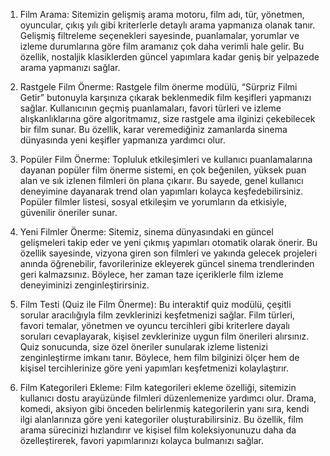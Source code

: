 1. Film Arama: Sitemizin gelişmiş arama motoru, film adı, tür, yönetmen, oyuncular, çıkış yılı gibi kriterlerle detaylı arama yapmanıza olanak tanır. Gelişmiş filtreleme seçenekleri sayesinde, puanlamalar, yorumlar ve izleme durumlarına göre film aramanız çok daha verimli hale gelir. Bu özellik, nostaljik klasiklerden güncel yapımlara kadar geniş bir yelpazede arama yapmanızı sağlar.

2. Rastgele Film Önerme: Rastgele film önerme modülü, “Sürpriz Filmi Getir” butonuyla karşınıza çıkarak beklenmedik film keşifleri yapmanızı sağlar. Kullanıcının geçmiş puanlamaları, favori türleri ve izleme alışkanlıklarına göre algoritmamız, size rastgele ama ilginizi çekebilecek bir film sunar. Bu özellik, karar veremediğiniz zamanlarda sinema dünyasında yeni keşifler yapmanıza yardımcı olur.

3. Popüler Film Önerme: Topluluk etkileşimleri ve kullanıcı puanlamalarına dayanan popüler film önerme sistemi, en çok beğenilen, yüksek puan alan ve sık izlenen filmleri ön plana çıkarır. Bu sayede, genel kullanıcı deneyimine dayanarak trend olan yapımları kolayca keşfedebilirsiniz. Popüler filmler listesi, sosyal etkileşim ve yorumların da etkisiyle, güvenilir öneriler sunar.

4. Yeni Filmler Önerme: Sitemiz, sinema dünyasındaki en güncel gelişmeleri takip eder ve yeni çıkmış yapımları otomatik olarak önerir. Bu özellik sayesinde, vizyona giren son filmleri ve yakında gelecek projeleri anında öğrenebilir, favorilerinize ekleyerek güncel sinema trendlerinden geri kalmazsınız. Böylece, her zaman taze içeriklerle film izleme deneyiminizi zenginleştirirsiniz.

5. Film Testi (Quiz ile Film Önerme): Bu interaktif quiz modülü, çeşitli sorular aracılığıyla film zevklerinizi keşfetmenizi sağlar. Film türleri, favori temalar, yönetmen ve oyuncu tercihleri gibi kriterlere dayalı soruları cevaplayarak, kişisel zevklerinize uygun film önerileri alırsınız. Quiz sonucunda, size özel öneriler sunularak izleme listenizi zenginleştirme imkanı tanır. Böylece, hem film bilginizi ölçer hem de kişisel tercihlerinize göre yeni yapımları keşfetmenizi kolaylaştırır.

6. Film Kategorileri Ekleme: Film kategorileri ekleme özelliği, sitemizin kullanıcı dostu arayüzünde filmleri düzenlemenize yardımcı olur. Drama, komedi, aksiyon gibi önceden belirlenmiş kategorilerin yanı sıra, kendi ilgi alanlarınıza göre yeni kategoriler oluşturabilirsiniz. Bu özellik, film arama sürecinizi hızlandırır ve kişisel film koleksiyonunuzu daha da özelleştirerek, favori yapımlarınızı kolayca bulmanızı sağlar.
